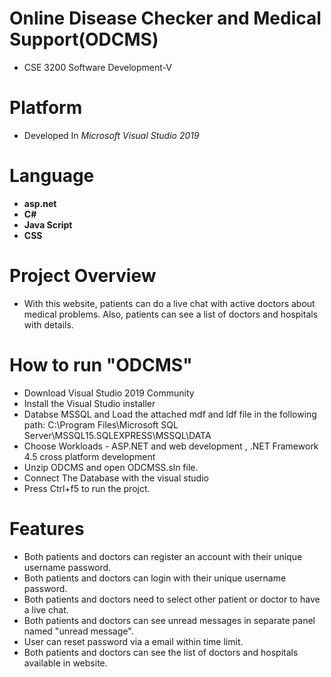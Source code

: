 # Online Disease Checker and Medical Support(ODCMS)
* CSE 3200 Software Development-V

# Platform
* Developed In *Microsoft Visual Studio 2019*

# Language
 * **asp.net**
 * **C#**
 * **Java Script**
 * **CSS**
# Project Overview 
* With this website, patients can do a live chat with active doctors about medical problems. Also, patients can see a list of doctors and hospitals with details.

# How to run "ODCMS" 

- Download Visual Studio 2019 Community  
- Install the Visual Studio installer  
- Databse MSSQL and Load the attached mdf and ldf file in the following path: C:\Program Files\Microsoft SQL Server\MSSQL15.SQLEXPRESS\MSSQL\DATA
- Choose Workloads - ASP.NET and web development , .NET Framework 4.5 cross platform development  
- Unzip ODCMS and open ODCMSS.sln file.  
- Connect The Database with the visual studio
- Press Ctrl+f5 to run the projct.

# Features
* Both patients and doctors can register an account with their unique username password. 
* Both patients and doctors can login with their unique username password.  
* Both patients and doctors need to select other patient or doctor to have a live chat.
* Both patients and doctors can see unread messages in separate panel named "unread message". 
* User can reset password via a email within time limit. 
* Both patients and doctors can see the list of doctors and hospitals available in website.
